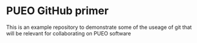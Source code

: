 # PUEO GitHub primer

This is an example repository to demonstrate some of the useage of git that will be relevant for collaborating on PUEO software
